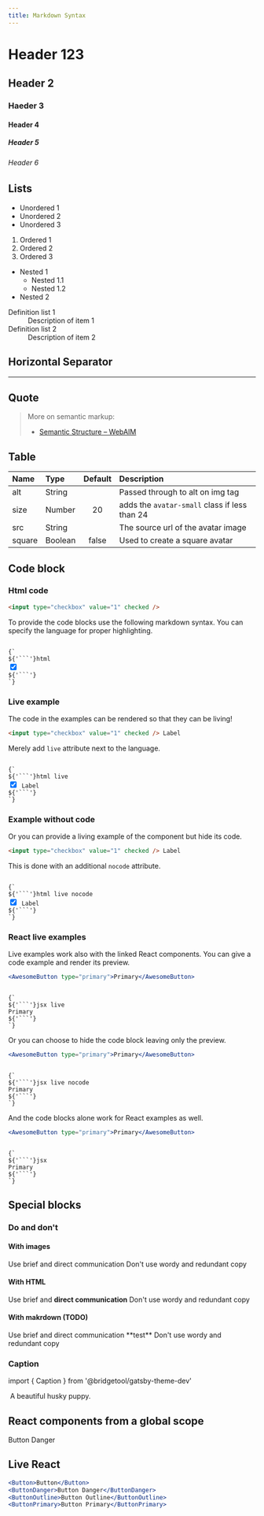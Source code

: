 ```yaml
---
title: Markdown Syntax
---
```


# Header 123

## Header 2

### Haeder 3

#### Header 4

##### Header 5

###### Header 6

## Lists

- Unordered 1
- Unordered 2
- Unordered 3

1. Ordered 1
1. Ordered 2
1. Ordered 3

- Nested 1
  - Nested 1.1
  - Nested 1.2
- Nested 2

<dl>
  <dt>Definition list 1</dt>
  <dd>Description of item 1</dd>
  <dt>Definition list 2</dt>
  <dd>Description of item 2</dd>
</dl>

## Horizontal Separator

<hr/>

## Quote

> More on semantic markup:
>
> - [Semantic Structure – WebAIM](http://webaim.org/techniques/semanticstructure/)

## Table

| Name   | Type    | Default | Description                                   |
| :----- | :------ | :-----: | :-------------------------------------------- |
| alt    | String  |         | Passed through to alt on img tag              |
| size   | Number  |   20    | adds the `avatar-small` class if less than 24 |
| src    | String  |         | The source url of the avatar image            |
| square | Boolean |  false  | Used to create a square avatar                |

## Code block

### Html code

```html
<input type="checkbox" value="1" checked />
```

To provide the code blocks use the following markdown syntax. You can specify the language
for proper highlighting.

<code>
{`
${'```'}html
<input type="checkbox" value="1" checked>
${'```'}
`}
</code>

### Live example

The code in the examples can be rendered so that they can be living!

```html live
<input type="checkbox" value="1" checked /> Label
```

Merely add `live` attribute next to the language.

<code>
{`
${'```'}html live
<input type="checkbox" value="1" checked> Label
${'```'}
`}
</code>

### Example without code

Or you can provide a living example of the component but hide its code.

```html live nocode
<input type="checkbox" value="1" checked /> Label
```

This is done with an additional `nocode` attribute.

<code>
{`
${'```'}html live nocode
<input type="checkbox" value="1" checked> Label
${'```'}
`}
</code>

### React live examples

Live examples work also with the linked React components. You can give a code
example and render its preview.

```jsx live
<AwesomeButton type="primary">Primary</AwesomeButton>
```

<code>
{`
${'```'}jsx live
<AwesomeButton type="primary">Primary</AwesomeButton>
${'```'}
`}
</code>

Or you can choose to hide the code block leaving only the preview.

```jsx live nocode
<AwesomeButton type="primary">Primary</AwesomeButton>
```

<code>
{`
${'```'}jsx live nocode
<AwesomeButton type="primary">Primary</AwesomeButton>
${'```'}
`}
</code>

And the code blocks alone work for React examples as well.

```jsx
<AwesomeButton type="primary">Primary</AwesomeButton>
```

<code>
{`
${'```'}jsx
<AwesomeButton type="primary">Primary</AwesomeButton>
${'```'}
`}
</code>

## Special blocks

### Do and don't

#### With images

<DoDontContainer>
  <Do src="https://user-images.githubusercontent.com/586552/63106528-06de5100-bf51-11e9-8a5e-98583ed74874.png">
    Use brief and direct communication
  </Do>
  <Dont src="https://user-images.githubusercontent.com/586552/63106527-06de5100-bf51-11e9-858c-72de6a5c728a.png">
    Don't use wordy and redundant copy
  </Dont>
</DoDontContainer>

#### With HTML

<DoDontContainer>
  <Do>
    Use brief and <b>direct communication</b>
  </Do>
  <Dont>
    Don't use wordy and redundant copy
  </Dont>
</DoDontContainer>

#### With makrdown (TODO)

<DoDontContainer>
  <Do>
    Use brief and direct communication **test**
  </Do>
  <Dont>
    Don't use wordy and redundant copy
  </Dont>
</DoDontContainer>

### Caption

import { Caption } from '@bridgetool/gatsby-theme-dev'

<img alt="" src="https://s3.us-west-2.amazonaws.com/photos.puppyspot.com/breeds/245/card/500000291_medium.jpg" />
<Caption>A beautiful husky puppy.</Caption>

## React components from a global scope

<ButtonDanger>Button Danger</ButtonDanger>

## Live React

```jsx live
<Button>Button</Button>
<ButtonDanger>Button Danger</ButtonDanger>
<ButtonOutline>Button Outline</ButtonOutline>
<ButtonPrimary>Button Primary</ButtonPrimary>
```
